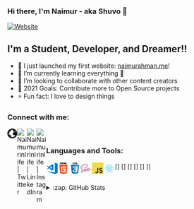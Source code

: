 ### Hi there, I'm Naimur - aka Shuvo 👋

[![Website](https://img.shields.io/website?label=naimurahman.me&style=for-the-badge&url=https%3A%2F%2Fnaimurahman.me)](https://naimurahman.me)

## I'm a Student, Developer, and Dreamer!!

- 🔭 I just launched my first website: [naimurahman.me][course]!
- 🌱 I’m currently learning everything 🤣
- 👯 I’m looking to collaborate with other content creators
- 🥅 2021 Goals: Contribute more to Open Source projects
- ⚡ Fun fact: I love to design things

### Connect with me:

[<img align="left" alt="naimurahman.me" width="22px" src="https://raw.githubusercontent.com/iconic/open-iconic/master/svg/globe.svg" />][website]

[<img align="left" alt="Naimurinlife | Twitter" width="22px" src="https://cdn.jsdelivr.net/npm/simple-icons@v3/icons/twitter.svg" />][twitter]
[<img align="left" alt="Naimurinlife | LinkedIn" width="22px" src="https://cdn.jsdelivr.net/npm/simple-icons@v3/icons/linkedin.svg" />][linkedin]
[<img align="left" alt="Naimurinlife | Instagram" width="22px" src="https://cdn.jsdelivr.net/npm/simple-icons@v3/icons/instagram.svg" />][instagram]

<br />

### Languages and Tools:

[<img align="left" alt="Visual Studio Code" width="26px" src="https://raw.githubusercontent.com/github/explore/80688e429a7d4ef2fca1e82350fe8e3517d3494d/topics/visual-studio-code/visual-studio-code.png" />]
[<img align="left" alt="HTML5" width="26px" src="https://raw.githubusercontent.com/github/explore/80688e429a7d4ef2fca1e82350fe8e3517d3494d/topics/html/html.png" />]
[<img align="left" alt="CSS3" width="26px" src="https://raw.githubusercontent.com/github/explore/80688e429a7d4ef2fca1e82350fe8e3517d3494d/topics/css/css.png" />]
[<img align="left" alt="Sass" width="26px" src="https://raw.githubusercontent.com/github/explore/80688e429a7d4ef2fca1e82350fe8e3517d3494d/topics/sass/sass.png" />]
[<img align="left" alt="JavaScript" width="26px" src="https://raw.githubusercontent.com/github/explore/80688e429a7d4ef2fca1e82350fe8e3517d3494d/topics/javascript/javascript.png" />]
[<img align="left" alt="React" width="26px" src="https://raw.githubusercontent.com/github/explore/80688e429a7d4ef2fca1e82350fe8e3517d3494d/topics/react/react.png" />]




<br />

<details>
  <summary>:zap: GitHub Stats</summary>

  <img align="left" alt="Naimurinlife's GitHub Stats" src="https://github-readme-stats.codestackr.vercel.app/api?username=Naimurinlife&show_icons=true&hide_border=true" />

</details>

[website]: https://naimurahman.me
[course]: http://naimurahman.me
[twitter]: https://twitter.com/naimurinlife
[instagram]: https://instagram.com/days_of_naimur
[linkedin]: https://linkedin.com/in/naimurinlife
